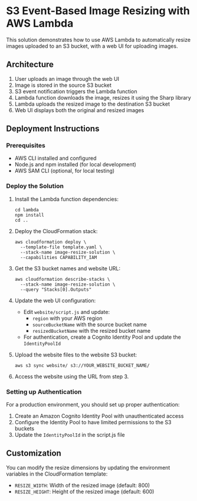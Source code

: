 # S3 Event-Based Image Resizing with AWS Lambda

This solution demonstrates how to use AWS Lambda to automatically resize images uploaded to an S3 bucket, with a web UI for uploading images.

## Architecture

1. User uploads an image through the web UI
2. Image is stored in the source S3 bucket
3. S3 event notification triggers the Lambda function
4. Lambda function downloads the image, resizes it using the Sharp library
5. Lambda uploads the resized image to the destination S3 bucket
6. Web UI displays both the original and resized images

## Deployment Instructions

### Prerequisites
- AWS CLI installed and configured
- Node.js and npm installed (for local development)
- AWS SAM CLI (optional, for local testing)

### Deploy the Solution

1. Install the Lambda function dependencies:
   ```
   cd lambda
   npm install
   cd ..
   ```

2. Deploy the CloudFormation stack:
   ```
   aws cloudformation deploy \
     --template-file template.yaml \
     --stack-name image-resize-solution \
     --capabilities CAPABILITY_IAM
   ```

3. Get the S3 bucket names and website URL:
   ```
   aws cloudformation describe-stacks \
     --stack-name image-resize-solution \
     --query "Stacks[0].Outputs"
   ```

4. Update the web UI configuration:
   - Edit `website/script.js` and update:
     - `region` with your AWS region
     - `sourceBucketName` with the source bucket name
     - `resizedBucketName` with the resized bucket name
   - For authentication, create a Cognito Identity Pool and update the `IdentityPoolId`

5. Upload the website files to the website S3 bucket:
   ```
   aws s3 sync website/ s3://YOUR_WEBSITE_BUCKET_NAME/
   ```

6. Access the website using the URL from step 3.

### Setting up Authentication

For a production environment, you should set up proper authentication:

1. Create an Amazon Cognito Identity Pool with unauthenticated access
2. Configure the Identity Pool to have limited permissions to the S3 buckets
3. Update the `IdentityPoolId` in the script.js file

## Customization

You can modify the resize dimensions by updating the environment variables in the CloudFormation template:
- `RESIZE_WIDTH`: Width of the resized image (default: 800)
- `RESIZE_HEIGHT`: Height of the resized image (default: 600)